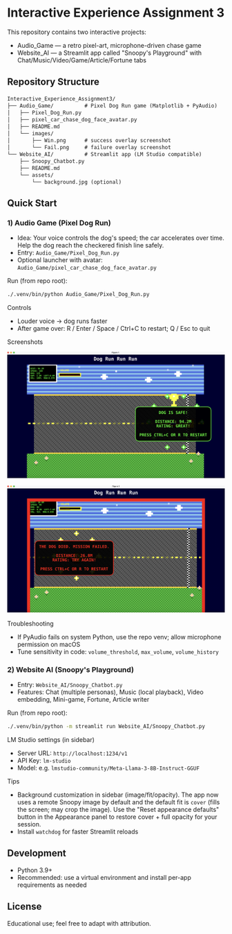 # Interactive Experience Assignment 3

This repository contains two interactive projects:

- Audio_Game — a retro pixel-art, microphone-driven chase game
- Website_AI — a Streamlit app called "Snoopy's Playground" with Chat/Music/Video/Game/Article/Fortune tabs

## Repository Structure

```
Interactive_Experience_Assignment3/
├── Audio_Game/          # Pixel Dog Run game (Matplotlib + PyAudio)
│   ├── Pixel_Dog_Run.py
│   ├── pixel_car_chase_dog_face_avatar.py
│   ├── README.md
│   └── images/
│       ├── Win.png      # success overlay screenshot
│       └── Fail.png     # failure overlay screenshot
└── Website_AI/          # Streamlit app (LM Studio compatible)
    ├── Snoopy_Chatbot.py
    ├── README.md
    └── assets/
        └── background.jpg (optional)
```

## Quick Start

### 1) Audio Game (Pixel Dog Run)

- Idea: Your voice controls the dog's speed; the car accelerates over time. Help the dog reach the checkered finish line safely.
- Entry: `Audio_Game/Pixel_Dog_Run.py`
- Optional launcher with avatar: `Audio_Game/pixel_car_chase_dog_face_avatar.py`

Run (from repo root):

```bash
./.venv/bin/python Audio_Game/Pixel_Dog_Run.py
```

Controls
- Louder voice → dog runs faster
- After game over: R / Enter / Space / Ctrl+C to restart; Q / Esc to quit

Screenshots

![Mission completed](Audio_Game/images/Win.png)

![Mission failed](Audio_Game/images/Fail.png)

Troubleshooting
- If PyAudio fails on system Python, use the repo venv; allow microphone permission on macOS
- Tune sensitivity in code: `volume_threshold`, `max_volume`, `volume_history`

### 2) Website AI (Snoopy's Playground)

- Entry: `Website_AI/Snoopy_Chatbot.py`
- Features: Chat (multiple personas), Music (local playback), Video embedding, Mini-game, Fortune, Article writer

Run (from repo root):

```bash
./.venv/bin/python -m streamlit run Website_AI/Snoopy_Chatbot.py
```

LM Studio settings (in sidebar)
- Server URL: `http://localhost:1234/v1`
- API Key: `lm-studio`
- Model: e.g. `lmstudio-community/Meta-Llama-3-8B-Instruct-GGUF`

Tips
- Background customization in sidebar (image/fit/opacity). The app now uses a remote Snoopy image by default and the default fit is `cover` (fills the screen; may crop the image). Use the "Reset appearance defaults" button in the Appearance panel to restore cover + full opacity for your session.
- Install `watchdog` for faster Streamlit reloads

## Development

- Python 3.9+
- Recommended: use a virtual environment and install per-app requirements as needed

## License

Educational use; feel free to adapt with attribution.
